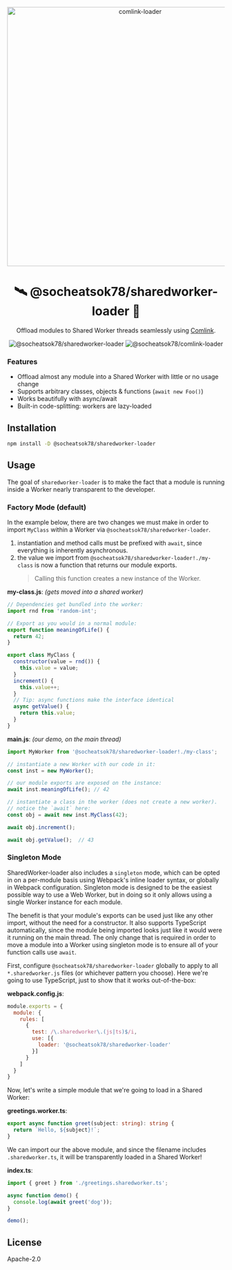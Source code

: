 <p align="center">
  <img src="https://i.imgur.com/cLb2dLG.jpg" width="600" alt="comlink-loader">
</p>
<h1 align="center">🛰 @socheatsok78/sharedworker-loader 📡</h1>
<p align="center">Offload modules to Shared Worker threads seamlessly using <a href="https://github.com/GoogleChromeLabs/comlink">Comlink</a>.</p>
<p align="center">
  <img src="https://img.shields.io/npm/dw/@socheatsok78/sharedworker-loader" alt="@socheatsok78/sharedworker-loader">
  <img src="https://img.shields.io/github/license/socheatsok78/comlink-loader" alt="@socheatsok78/comlink-loader">
</p>


### Features

- Offload almost any module into a Shared Worker with little or no usage change
- Supports arbitrary classes, objects & functions (`await new Foo()`)
- Works beautifully with async/await
- Built-in code-splitting: workers are lazy-loaded


## Installation

```sh
npm install -D @socheatsok78/sharedworker-loader
```


## Usage

The goal of `sharedworker-loader` is to make the fact that a module is running inside a Worker nearly transparent to the developer.

### Factory Mode (default)

In the example below, there are two changes we must make in order to import `MyClass` within a Worker via `@socheatsok78/sharedworker-loader`.

1. instantiation and method calls must be prefixed with `await`, since everything is inherently asynchronous.
2. the value we import from `@socheatsok78/sharedworker-loader!./my-class` is now a function that returns our module exports.
    > Calling this function creates a new instance of the Worker.

**my-class.js**: _(gets moved into a shared worker)_

```js
// Dependencies get bundled into the worker:
import rnd from 'random-int';

// Export as you would in a normal module:
export function meaningOfLife() {
  return 42;
}

export class MyClass {
  constructor(value = rnd()) {
    this.value = value;
  }
  increment() {
    this.value++;
  }
  // Tip: async functions make the interface identical
  async getValue() {
    return this.value;
  }
}
```

**main.js**: _(our demo, on the main thread)_

```js
import MyWorker from '@socheatsok78/sharedworker-loader!./my-class';

// instantiate a new Worker with our code in it:
const inst = new MyWorker();

// our module exports are exposed on the instance:
await inst.meaningOfLife(); // 42

// instantiate a class in the worker (does not create a new worker).
// notice the `await` here:
const obj = await new inst.MyClass(42);

await obj.increment();

await obj.getValue();  // 43
```

### Singleton Mode

SharedWorker-loader also includes a `singleton` mode, which can be opted in on a per-module basis using Webpack's inline loader syntax, or globally in Webpack configuration. Singleton mode is designed to be the easiest possible way to use a Web Worker, but in doing so it only allows using a single Worker instance for each module.

The benefit is that your module's exports can be used just like any other import, without the need for a constructor. It also supports TypeScript automatically, since the module being imported looks just like it would were it running on the main thread. The only change that is required in order to move a module into a Worker using singleton mode is to ensure all of your function calls use `await`.

First, configure `@socheatsok78/sharedworker-loader` globally to apply to all `*.sharedworker.js` files (or whichever pattern you choose). Here we're going to use TypeScript, just to show that it works out-of-the-box:

**webpack.config.js**:

```js
module.exports = {
  module: {
    rules: [
      {
        test: /\.sharedworker\.(js|ts)$/i,
        use: [{
          loader: '@socheatsok78/sharedworker-loader'
        }]
      }
    ]
  }
}
```

Now, let's write a simple module that we're going to load in a Shared Worker:

**greetings.worker.ts**:

```ts
export async function greet(subject: string): string {
  return `Hello, ${subject}!`;
}
```

We can import our the above module, and since the filename includes `.sharedworker.ts`, it will be transparently loaded in a Shared Worker!

**index.ts**:

```ts
import { greet } from './greetings.sharedworker.ts';

async function demo() {
  console.log(await greet('dog'));
}

demo();
```


## License

Apache-2.0
